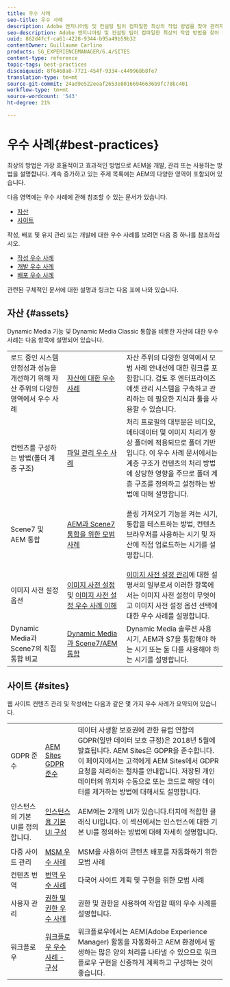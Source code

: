 ```yaml
---
title: 우수 사례
seo-title: 우수 사례
description: Adobe 엔지니어링 및 컨설팅 팀이 컴파일한 최상의 작업 방법을 찾아 관리자가 원활하게 작업을 시작할 수 있도록 돕습니다.
seo-description: Adobe 엔지니어링 및 컨설팅 팀이 컴파일한 최상의 작업 방법을 찾아 관리자가 원활하게 작업을 시작할 수 있도록 돕습니다.
uuid: 862d4fcf-ca61-4228-9344-b95a49b59b32
contentOwner: Guillaume Carlino
products: SG_EXPERIENCEMANAGER/6.4/SITES
content-type: reference
topic-tags: best-practices
discoiquuid: 8f6468a0-7721-454f-9334-c449968b8fe7
translation-type: tm+mt
source-git-commit: 24ad9e522eeaf2653e80166946636b9fc78bc401
workflow-type: tm+mt
source-wordcount: '543'
ht-degree: 21%

---
```



# 우수 사례{#best-practices}

최상의 방법은 가장 효율적이고 효과적인 방법으로 AEM을 개발, 관리 또는 사용하는 방법을 설명합니다. 계속 증가하고 있는 주제 목록에는 AEM의 다양한 영역이 포함되어 있습니다.

다음 영역에는 우수 사례에 관해 참조할 수 있는 문서가 있습니다.

* [자산](#assets)
* [사이트](#sites)

작성, 배포 및 유지 관리 또는 개발에 대한 우수 사례를 보려면 다음 중 하나를 참조하십시오.

* [작성 우수 사례](/help/sites-authoring/best-practices.md)
* [개발 우수 사례](/help/sites-developing/best-practices.md)
* [배포 우수 사례](/help/sites-deploying/best-practices.md)

관련된 구체적인 문서에 대한 설명과 링크는 다음 표에 나와 있습니다.

## 자산 {#assets}

Dynamic Media 기능 및 Dynamic Media Classic 통합을 비롯한 자산에 대한 우수 사례는 다음 항목에 설명되어 있습니다.

<table> 
 <tbody>
  <tr>
   <td>로드 중인 시스템 안정성과 성능을 개선하기 위해 자산 주위의 다양한 영역에서 우수 사례</td> 
   <td><a href="/help/assets/organize-assets.md">자산에 대한 우수 사례</a></td> 
   <td>자산 주위의 다양한 영역에서 모범 사례 안내선에 대한 링크를 포함합니다. 검토 후 엔터프라이즈 에셋 관리 시스템을 구축하고 관리하는 데 필요한 지식과 툴을 사용할 수 있습니다.</td> 
  </tr>
  <tr>
   <td>컨텐츠를 구성하는 방법(폴더 계층 구조)</td> 
   <td><a href="/help/assets/organize-assets.md">파일 관리 우수 사례</a></td> 
   <td>처리 프로필의 대부분은 비디오, 메타데이터 및 이미지 처리가 항상 폴더에 적용되므로 폴더 기반입니다. 이 우수 사례 문서에서는 계층 구조가 컨텐츠의 처리 방법에 상당한 영향을 주므로 폴더 계층 구조를 정의하고 설정하는 방법에 대해 설명합니다. </td> 
  </tr>
  <tr>
   <td>Scene7 및 AEM 통합</td> 
   <td><a href="/help/sites-administering/scene7.md#best-practices-for-integrating-scene-with-aem">AEM과 Scene7 통합을 위한 모범 사례</a></td> 
   <td><p>폴링 가져오기 기능을 켜는 시기, 통합을 테스트하는 방법, 컨텐츠 브라우저를 사용하는 시기 및 자산에 직접 업로드하는 시기를 설명합니다.</p> </td> 
  </tr>
  <tr>
   <td>이미지 사전 설정 옵션</td> 
   <td><a href="/help/assets/managing-image-presets.md#understanding-image-presets">이미지 사전 설정</a> 및 <a href="/help/assets/managing-image-presets.md#image-preset-options">이미지 사전 설정 우수 사례 이해</a></td> 
   <td><a href="/help/assets/managing-image-presets.md">이미지 사전 설정 관리</a>에 대한 설명서의 일부로서 이러한 항목에서는 이미지 사전 설정이 무엇이고 이미지 사전 설정 옵션 선택에 대한 우수 사례를 설명합니다.</td> 
  </tr>
  <tr>
   <td>Dynamic Media과 Scene7의 직접 통합 비교</td> 
   <td><a href="/help/sites-administering/scene7.md#aem-scene-integration-versus-dynamic-media">Dynamic Media과 Scene7/AEM 통합</a></td> 
   <td>Dynamic Media 솔루션 사용 시기, AEM과 S7을 통합해야 하는 시기 또는 둘 다를 사용해야 하는 시기를 설명합니다.</td> 
  </tr>
 </tbody>
</table>

## 사이트 {#sites}

웹 사이트 컨텐츠 관리 및 작성에는 다음과 같은 몇 가지 우수 사례가 요약되어 있습니다.

<table> 
 <tbody>
  <tr>
   <td>GDPR 준수</td> 
   <td><a href="/help/sites-administering/gdpr-compliance-sites.md">AEM Sites GDPR 준수</a></td> 
   <td>데이터 사생활 보호권에 관한 유럽 연합의 GDPR(일반 데이터 보호 규정)은 2018년 5월에 발효됩니다. AEM Sites은 GDPR을 준수합니다. 이 페이지에서는 고객에게 AEM Sites에서 GDPR 요청을 처리하는 절차를 안내합니다. 저장된 개인 데이터의 위치와 수동으로 또는 코드로 해당 데이터를 제거하는 방법에 대해서도 설명합니다.</td> 
  </tr>
  <tr>
   <td>인스턴스의 기본 UI를 정의합니다.</td> 
   <td><p><a href="/help/sites-authoring/select-ui.md#configuring-the-default-ui-for-your-instance">인스턴스용 기본 UI 구성</a></p> </td> 
   <td>AEM에는 2개의 UI가 있습니다.터치에 적합한 클래식 UI입니다. 이 섹션에서는 인스턴스에 대한 기본 UI를 정의하는 방법에 대해 자세히 설명합니다.</td> 
  </tr>
  <tr>
   <td>다중 사이트 관리</td> 
   <td><a href="/help/sites-administering/msm-best-practices.md">MSM 우수 사례</a></td> 
   <td>MSM을 사용하여 콘텐츠 배포를 자동화하기 위한 모범 사례 </td> 
  </tr>
  <tr>
   <td>컨텐츠 번역</td> 
   <td><a href="/help/sites-administering/tc-bp.md">번역 우수 사례</a></td> 
   <td>다국어 사이트 계획 및 구현을 위한 모범 사례</td> 
  </tr>
  <tr>
   <td>사용자 관리</td> 
   <td><a href="/help/sites-administering/security.md#best-practices">권한 및 권한 우수 사례</a></td> 
   <td>권한 및 권한을 사용하여 작업할 때의 우수 사례를 설명합니다. </td> 
  </tr>
  <tr>
   <td>워크플로우</td> 
   <td><a href="/help/sites-developing/workflows-best-practices.md#configuration">워크플로우 우수 사례 - 구성</a></td> 
   <td>워크플로우에서는 AEM(Adobe Experience Manager) 활동을 자동화하고 AEM 환경에서 발생하는 많은 양의 처리를 나타낼 수 있으므로 워크플로우 구현을 신중하게 계획하고 구성하는 것이 좋습니다.</td> 
  </tr>
 </tbody>
</table>

